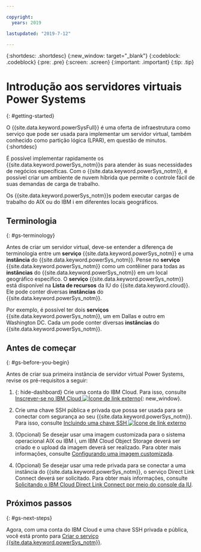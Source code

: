 ```yaml
---

copyright:
  years: 2019

lastupdated: "2019-7-12"

---
```


{:shortdesc: .shortdesc}
{:new_window: target="_blank"}
{:codeblock: .codeblock}
{:pre: .pre}
{:screen: .screen}
{:important: .important}
{:tip: .tip}

# Introdução aos servidores virtuais Power Systems
{: #getting-started}


O {{site.data.keyword.powerSysFull}} é uma oferta de infraestrutura como serviço que pode ser usada para implementar um servidor virtual, também conhecido como partição lógica (LPAR), em questão de minutos.
{:shortdesc}

É possível implementar rapidamente os {{site.data.keyword.powerSys_notm}}s para atender às suas necessidades de negócios específicas. Com o {{site.data.keyword.powerSys_notm}}, é possível criar um ambiente de nuvem híbrida que permite o controle fácil de suas demandas de carga de trabalho.

Os {{site.data.keyword.powerSys_notm}}s podem executar cargas de trabalho do AIX ou do IBM i em diferentes locais geográficos.

## Terminologia
{: #gs-terminology}

Antes de criar um servidor virtual, deve-se entender a diferença de terminologia entre um **serviço** {{site.data.keyword.powerSys_notm}} e uma **instância** do {{site.data.keyword.powerSys_notm}}. Pense no **serviço** {{site.data.keyword.powerSys_notm}} como um contêiner para todas as **instâncias** do {{site.data.keyword.powerSys_notm}} em um local geográfico específico. O **serviço** {{site.data.keyword.powerSys_notm}} está disponível na **Lista de recursos** da IU do {{site.data.keyword.cloud}}. Ele pode conter diversas **instâncias** do {{site.data.keyword.powerSys_notm}}.

Por exemplo, é possível ter dois **serviços** {{site.data.keyword.powerSys_notm}}, um em Dallas e outro em Washington DC. Cada um pode conter diversas **instâncias** do {{site.data.keyword.powerSys_notm}}.

## Antes de começar
{: #gs-before-you-begin}

Antes de criar sua primeira instância de servidor virtual Power Systems, revise os pré-requisitos a seguir:

1. {: hide-dashboard} Crie uma conta do IBM Cloud. Para isso, consulte [Inscrever-se no IBM Cloud ![Ícone de link externo](../icons/launch-glyph.svg "Ícone de link externo")](https://cloud.ibm.com/registration){: new_window}.

2. Crie uma chave SSH pública e privada que possa ser usada para se conectar com segurança ao seu {{site.data.keyword.powerSys_notm}}. Para isso, consulte [Incluindo uma chave SSH ![Ícone de link externo](../icons/launch-glyph.svg "Ícone de link externo")](https://cloud.ibm.com/docs/infrastructure/ssh-keys?topic=ssh-keys-adding-an-ssh-key)

3. (Opcional) Se desejar usar uma imagem customizada para o sistema operacional AIX ou IBM i, um IBM Cloud Object Storage deverá ser criado e o upload da imagem deverá ser realizado. Para obter mais informações, consulte [Configurando uma imagem customizada](/docs/infrastructure/power-iaas?topic=power-iaas-configuring-custom-image#configuring-custom-image).

4. (Opcional) Se desejar usar uma rede privada para se conectar a uma instância do {{site.data.keyword.powerSys_notm}}, o serviço Direct Link Connect deverá ser solicitado. Para obter mais informações, consulte [Solicitando o IBM Cloud Direct Link Connect por meio do console da IU](/docs/infrastructure/power-iaas?topic=power-iaas-ordering-direct-link-connect).

## Próximos passos
{: #gs-next-steps}

Agora, com uma conta do IBM Cloud e uma chave SSH privada e pública, você está pronto para [Criar o serviço {{site.data.keyword.powerSys_notm}}](/docs/infrastructure/power-iaas?topic=power-iaas-creating-power-virtual-server#creating-power-virtual-server).
